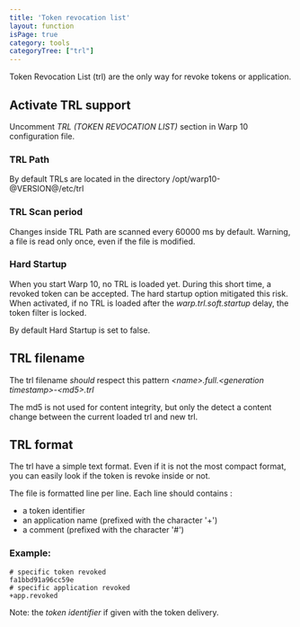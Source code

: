 ```yaml
---
title: 'Token revocation list'
layout: function
isPage: true
category: tools
categoryTree: ["trl"]
---
```


Token Revocation List (trl) are the only way for revoke tokens or application. 

## Activate TRL support

Uncomment *TRL (TOKEN REVOCATION LIST)* section in Warp 10 configuration file.

### TRL Path 

By default TRLs are located in the directory /opt/warp10-@VERSION@/etc/trl

### TRL Scan period

Changes inside TRL Path are scanned every 60000 ms by default. Warning, a file is read only once, even if the file is modified.

### Hard Startup

When you start Warp 10, no TRL is loaded yet. During this short time, a revoked token can be accepted.
The hard startup option mitigated this risk. When activated, if no TRL is loaded after the *warp.trl.soft.startup* delay, the token filter is locked.  
 
By default Hard Startup is set to false.   

## TRL filename

The trl filename *should* respect this pattern *\<name>.full.\<generation timestamp>-\<md5>.trl*

The md5 is not used for content integrity, but only the detect a content change between the current loaded trl and new trl. 

## TRL format

The trl have a simple text format. Even if it is not the most compact format, you can easily look if the token is revoke inside or not.
 
The file is formatted line per line. Each line should contains :

 * a token identifier
 * an application name (prefixed with the character '+')
 * a comment (prefixed with the character '#')
 
### Example:

```
# specific token revoked
fa1bbd91a96cc59e
# specific application revoked 
+app.revoked
```

Note: the *token identifier* if given with the token delivery.
 
 

